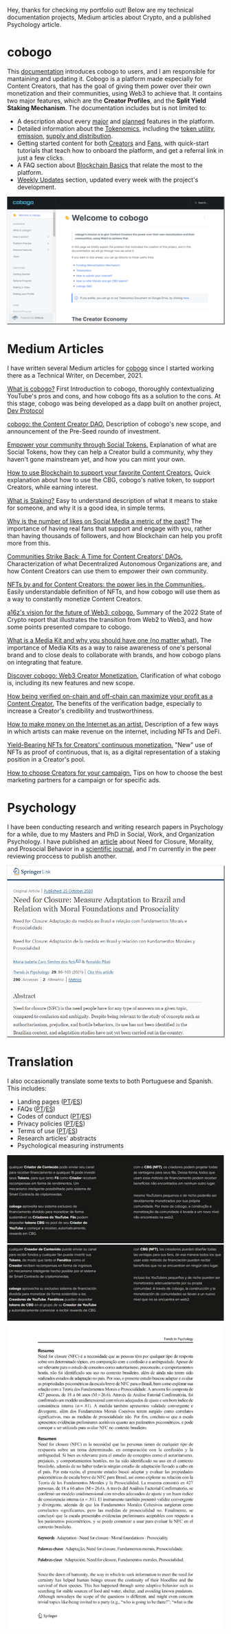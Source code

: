Hey, thanks for checking my portfolio out! Below are my technical documentation projects, Medium articles about Crypto, and a published Psychology article.
# cobogo
This [documentation](https://docs.cobogo.social/) introduces cobogo to users, and I am responsible for mantaining and updating it. Cobogo is a platform made especially for Content Creators, that has the goal of giving them power over their own monetization and their communities, using Web3 to achieve that. It contains two major features, which are the **Creator Profiles**, and the **Split Yield Staking Mechanism**. The documentation includes but is not limited to:
* A description about every [major](https://docs.cobogo.social/overview/how-it-works) and [planned](https://docs.cobogo.social/overview/planned-features) features in the platform.
* Detailed information about the [Tokenomics](https://docs.cobogo.social/tokenomics/cbg-token), including the [token utility](https://docs.cobogo.social/tokenomics/token-utility), [emission](https://docs.cobogo.social/tokenomics/token-emission), [supply and distribution](https://docs.cobogo.social/tokenomics/supply-and-distribution).
* Getting started content for both [Creators](https://docs.cobogo.social/creators/getting-started) and [Fans](https://docs.cobogo.social/fans/referral-program), with quick-start tutorials that teach how to onboard the platform, and get a referral link in just a few clicks.
* A FAQ section about [Blockchain Basics](https://docs.cobogo.social/guides/blockchain-basics) that relate the most to the platform.
* [Weekly Updates](https://docs.cobogo.social/weekly-updates/weeks-1-10) section, updated every week with the project's development.

<a href="https://docs.cobogo.social/"><img src="images/cobogo-documentation.PNG" style="box-shadow: 1px 1px 1px 1px grey;"/></a>

# Medium Articles
I have written several Medium articles for [cobogo](https://cobogo.social/) since I started working there as a Technical Writer, on December, 2021.

[What is cobogo?](https://medium.com/@cobogosocial/what-is-cobogo-7a895bfce3ea) First Introduction to cobogo, thoroughly contextualizing YouTube's pros and cons, and how cobogo fits as a solution to the cons. At this stage, cobogo was being developed as a dapp built on another project, [Dev Protocol](https://devprotocol.xyz/)

[cobogo: the Content Creator DAO.](https://medium.com/@cobogosocial/cobogo-the-content-creator-dao-ca9fbde0782) Description of cobogo's new scope, and announcement of the Pre-Seed roundo of investment.

[Empower your community through Social Tokens.](https://medium.com/@cobogosocial/empower-your-community-through-social-tokens-504484800836) Explanation of what are Social Tokens, how they can help a Creator build a community, why they haven't gone mainstream yet, and how you can mint your own.

[How to use Blockchain to support your favorite Content Creators.](https://medium.com/@cobogosocial/how-to-use-blockchain-to-support-your-favorite-content-creators-9ae2b04a0c38) Quick explanation about how to use the CBG, cobogo's native token, to support Creators, while earning interest.

[What is Staking?](https://medium.com/@cobogosocial/what-is-staking-286ded74e582) Easy to understand description of what it means to stake for someone, and why it is a good idea, in simple terms.

[Why is the number of likes on Social Media a metric of the past?](https://medium.com/@cobogosocial/why-is-the-number-of-likes-on-social-media-a-metric-of-the-past-ea1a2190a216) The importance of having real fans that support and engage with you, rather than having thousands of followers, and how Blockchain can help you profit more from this.

[Communities Strike Back: A Time for Content Creators' DAOs.](https://medium.com/@cobogosocial/communities-strike-back-a-time-for-content-creators-daos-590a036e0497) Characterization of what Decentralized Autonomous Organizations are, and how Content Creators can use them to empower their own community.

[NFTs by and for Content Creators: the power lies in the Communities.](https://medium.com/@cobogosocial/nfts-by-and-for-content-creators-73839ab0b7cf). Easily understandable definition of NFTs, and how cobogo will use them as a way to constantly monetize Content Creators.

[a16z's vision for the future of Web3: cobogo.](https://medium.com/@cobogosocial/a16zs-vision-for-the-future-of-web3-cobogo-e15dad2dea9d) Summary of the 2022 State of Crypto report that illustrates the transition from Web2 to Web3, and how some points presented compare to cobogo.

[What is a Media Kit and why you should have one (no matter what).](https://medium.com/@cobogosocial/what-is-a-media-kit-and-why-you-should-have-one-no-matter-what-bf57f33d482c) The importance of Media Kits as a way to raise awareness of one's personal brand and to close deals to collaborate with brands, and how cobogo plans on integrating that feature.

[Discover cobogo: Web3 Creator Monetization.](https://medium.com/@cobogosocial/discover-cobogo-web3-creator-monetization-965ff70732b8) Clarification of what cobogo is, including its new features and new scope.

[How being verified on-chain and off-chain can maximize your profit as a Content Creator.](https://medium.com/@cobogosocial/how-being-verified-on-chain-and-off-chain-can-maximize-your-profit-as-a-content-creator-7bc350af2c1) The benefits of the verification badge, especially to increase a Creator's credibility and trustworthiness.

[How to make money on the Internet as an artist.](https://medium.com/@cobogosocial/how-to-make-money-on-the-internet-as-an-artist-ca851167c5fa) Description of a few ways in which artists can make revenue on the internet, including NFTs and DeFi.

[Yield-Bearing NFTs for Creators' continuous monetization.](https://medium.com/@cobogosocial/yield-bearing-nfts-for-creators-continuous-monetization-94dcd65d8801) "New" use of NFTs as proof of continuous, that is, as a digital representation of a staking position in a Creator's pool.

[How to choose Creators for your campaign.](https://medium.com/@cobogosocial/how-to-choose-creators-for-your-campaign-50da65a1dfeb) Tips on how to choose the best marketing partners for a campaign or for specific ads.

# Psychology
I have been conducting research and writing research papers in Psychology for a while, due to my Masters and PhD in Social, Work, and Organization Psychology. 
I have published an [article](images/Scientific-Article.pdf) about Need for Closure, Morality, and Prosocial Behavior in a [scientific journal](https://link.springer.com/article/10.1007/s43076-020-00047-x), and I'm currently in the peer reviewing proccess to publish another.

<a href="images/Scientific-Article.pdf"><img src="images/Trends-in-Psychology.PNG" style="box-shadow: 1px 1px 1px 1px grey;"/></a>

# Translation
I also occasionally translate some texts to both Portuguese and Spanish. This includes:
* Landing pages ([PT](https://cobogo.social/pt)/[ES](https://cobogo.social/es))
* FAQs ([PT](https://cobogo.social/pt/faq)/[ES](https://cobogo.social/es/faq))
* Codes of conduct ([PT](https://cobogo.social/pt/code)/[ES](https://cobogo.social/es/code))
* Privacy policies ([PT](https://cobogo.social/pt/privacy)/[ES](https://cobogo.social/es/privacy))
* Terms of use ([PT](https://cobogo.social/pt/terms/)/[ES](https://cobogo.social/es/terms))
* Research articles' abstracts
* Psychological measuring instruments

![Landing Portuguese](/images/landing-portuguese.PNG)
![Landing Spanish](/images/landing-spanish.PNG)
![Abstracts](/images/abstract.png)
